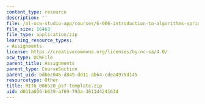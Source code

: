 ```yaml
---
content_type: resource
description: ''
file: /ol-ocw-studio-app/courses/6-006-introduction-to-algorithms-spring-2020/d011a036b639af69793a3611d424163d_MIT6_006S20_ps7-template.zip
file_size: 16463
file_type: application/zip
learning_resource_types:
- Assignments
license: https://creativecommons.org/licenses/by-nc-sa/4.0/
ocw_type: OCWFile
parent_title: Assignments
parent_type: CourseSection
parent_uid: bdb6c046-d849-dd11-ab64-cdea4975d145
resourcetype: Other
title: MIT6_006S20_ps7-template.zip
uid: d011a036-b639-af69-793a-3611d424163d
---
```

